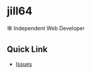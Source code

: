 # jill64

🕸️ Independent Web Developer

## Quick Link

- [Issues](https://github.com/issues?page=1&q=is%3Aopen+owner%3Ajill64+archived%3Afalse+NOT+%22Dependency+Dashboard%22)
